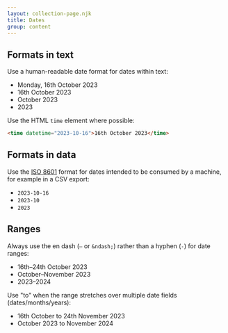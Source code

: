 ```yaml
---
layout: collection-page.njk
title: Dates
group: content
---
```


## Formats in text

Use a human-readable date format for dates within text:

- Monday, 16th October 2023
- 16th October 2023
- October 2023
- 2023

Use the HTML `time` element where possible:

```html
<time datetime="2023-10-16">16th October 2023</time>
```

## Formats in data

Use the [ISO 8601](https://en.wikipedia.org/wiki/ISO_8601) format for dates intended to be consumed by a machine, for example in a CSV export:

- `2023-10-16`
- `2023-10`
- `2023`

## Ranges

Always use the en dash (`–` or `&ndash;`) rather than a hyphen (`-`) for date ranges:

- 16th–24th October 2023
- October–November 2023
- 2023–2024

Use "to" when the range stretches over multiple date fields (dates/months/years):

- 16th October to 24th November 2023
- October 2023 to November 2024
